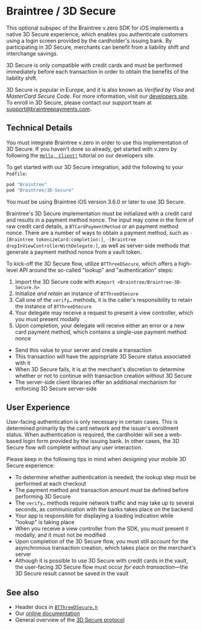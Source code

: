 # Braintree / 3D Secure

This optional subspec of the Braintree v.zero SDK for iOS implements a native 3D Secure experience, which enables you authenticate customers using a login screen provided by the cardholder's issuing bank. By participating in 3D Secure, merchants can benefit from a liability shift and interchange savings.

3D Secure is only compatible with credit cards and must be performed immediately before each transaction in order to obtain the benefits of the liability shift.

3D Secure is popular in Europe, and it is also known as _Verified by Visa_ and _MasterCard Secure Code_.  For more information, visit our [developers site](https://developers.braintreepayments.com/ios/guides/3d-secure). 
To enroll in 3D Secure, please contact our support team at support@braintreepayments.com.


## Technical Details

You must integrate Braintree v.zero in order to use this implementation of 3D Secure. If you haven't done so already, get started with v.zero by following the [`Hello, Client!`](https://developers.braintreepayments.com/ios/start/hello-client) tutorial on our developers site.

To get started with our 3D Secure integration, add the following to your `Podfile`:

```ruby
pod "Braintree"
pod "Braintree/3D-Secure"
```

You must be using Braintree iOS version 3.6.0 or later to use 3D Secure.

Braintree's 3D Secure implementation must be initialized with a credit card and results in a payment method nonce. The input may come in the form of raw credit card details, a `BTCardPaymentMethod` or an payment method nonce. There are a number of ways to obtain a payment method, such as `-[Braintree tokenizeCard:completion:]`, `-[Braintree dropInViewControllerWithDelegate:]`, as well as server-side methods that generate a payment method nonce from a vault token.

To kick-off the 3D Secure flow, utilize `BTThreeDSecure`, which offers a high-level API around the so-called "lookup" and "authentication" steps: 

1. Import the 3D Secure code with `#import <Braintree/Braintree-3D-Secure.h>`
2. Initialize *and retain* an instance of `BTThreeDSecure`
3. Call one of the `verify…` methods, it is the caller's responsibility to retain the instance of `BTThreeDSecure`
4. Your delegate may receive a request to present a view controller, which you must present modally
5. Upon completion, your delegate will receive either an error or a new card payment method, which contains a single-use payment method nonce
  * Send this value to your server and create a transaction
  * This transaction will have the appropriate 3D Secure status associated with it
  * When 3D Secure fails, it is at the merchant's discretion to determine whether or not to continue with transaction creation without 3D Secure
  * The server-side client libraries offer an additional mechanism for enforcing 3D Secure server-side

## User Experience

User-facing authentication is only necessary in certain cases. This is determined primarily by the card network and the issuer's enrollment status. When authentication is required, the cardholder will see a web-based login form provided by the issuing bank. In other cases, the 3D Secure flow will complete without any user interaction.

Please keep in the following tips in mind when designing your mobile 3D Secure experience:

* To determine whether authentication is needed, the lookup step must be performed at each checkout
* The payment method and transaction amount must be defined before performing 3D Secure
* The `verify…` methods require network traffic and may take up to several seconds, as communication with the banks takes place on the backend
* Your app is responsible for displaying a loading indication while "lookup" is taking place
* When you receive a view controller from the SDK, you must present it modally, and it must not be modified
* Upon completion of the 3D Secure flow, you must still account for the asynchronous transaction creation, which takes place on the merchant's server
* Although it is possible to use 3D Secure with credit cards in the vault, the user-facing 3D Secure flow must occur *for each transaction*—the 3D Secure result cannot be saved in the vault

## See also

* Header docs in [`BTThreeDSecure.h`](./Public/BTThreeDSecure.h)
* Our [online documentation](https://developers.braintreepayments.com/ios/guides/3d-secure)
* General overview of the [3D Secure protocol](https://en.wikipedia.org/wiki/3-D_Secure)
